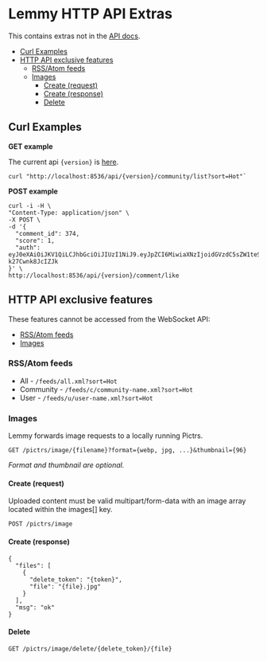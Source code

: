 # Lemmy HTTP API Extras

This contains extras not in the [API docs](/api).

<!-- toc -->

- [Curl Examples](#curl-examples)
- [HTTP API exclusive features](#http-api-exclusive-features)
  - [RSS/Atom feeds](#rssatom-feeds)
  - [Images](#images)
    - [Create (request)](#create-request)
    - [Create (response)](#create-response)
    - [Delete](#delete)

<!-- tocstop -->

## Curl Examples

**GET example**

The current api `{version}` is [here](https://github.com/LemmyNet/lemmy-js-client/blob/main/src/interfaces/others.ts#L1).

```
curl "http://localhost:8536/api/{version}/community/list?sort=Hot"`
```

**POST example**

```
curl -i -H \
"Content-Type: application/json" \
-X POST \
-d '{
  "comment_id": 374,
  "score": 1,
  "auth": eyJ0eXAiOiJKV1QiLCJhbGciOiJIUzI1NiJ9.eyJpZCI6MiwiaXNzIjoidGVzdC5sZW1teS5tbCJ9.P77RX_kpz1a_geY5eCp29sl_5mAm-k27Cwnk8JcIZJk
}' \
http://localhost:8536/api/{version}/comment/like
```

## HTTP API exclusive features

These features cannot be accessed from the WebSocket API:

- [RSS/Atom feeds](#rss-atom-feeds)
- [Images](#images)

### RSS/Atom feeds

- All - `/feeds/all.xml?sort=Hot`
- Community - `/feeds/c/community-name.xml?sort=Hot`
- User - `/feeds/u/user-name.xml?sort=Hot`

### Images

Lemmy forwards image requests to a locally running Pictrs.

`GET /pictrs/image/{filename}?format={webp, jpg, ...}&thumbnail={96}`

_Format and thumbnail are optional._

#### Create (request)

Uploaded content must be valid multipart/form-data with an image array located within the images[] key.

`POST /pictrs/image`

#### Create (response)

```
{
  "files": [
    {
      "delete_token": "{token}",
      "file": "{file}.jpg"
    }
  ],
  "msg": "ok"
}
```

#### Delete

`GET /pictrs/image/delete/{delete_token}/{file}`
